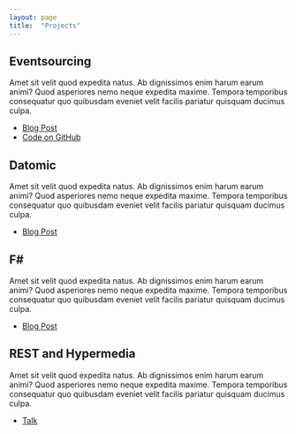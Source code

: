 ```yaml
---
layout: page
title:  "Projects"
---
```


## Eventsourcing

Amet sit velit quod expedita natus. Ab dignissimos enim harum earum animi? Quod asperiores nemo neque expedita maxime. Tempora temporibus consequatur quo quibusdam eveniet velit facilis pariatur quisquam ducimus culpa.

* [Blog Post](http://www.jayway.com/2013/03/08/aggregates-event-sourcing-distilled/)
* [Code on GitHub](https://github.com/jankronquist/rock-paper-scissors-in-java)

## Datomic

Amet sit velit quod expedita natus. Ab dignissimos enim harum earum animi? Quod asperiores nemo neque expedita maxime. Tempora temporibus consequatur quo quibusdam eveniet velit facilis pariatur quisquam ducimus culpa.

* [Blog Post](http://www.jayway.com/2013/08/20/commands-and-aggregates-in-datomic/)

## F\# ##

Amet sit velit quod expedita natus. Ab dignissimos enim harum earum animi? Quod asperiores nemo neque expedita maxime. Tempora temporibus consequatur quo quibusdam eveniet velit facilis pariatur quisquam ducimus culpa.

* [Blog Post](http://www.jayway.com/2014/10/16/exploring-f-through-modeling-4/)

## REST and Hypermedia

Amet sit velit quod expedita natus. Ab dignissimos enim harum earum animi? Quod asperiores nemo neque expedita maxime. Tempora temporibus consequatur quo quibusdam eveniet velit facilis pariatur quisquam ducimus culpa.

* [Talk](http://vimeo.com/99524301)
